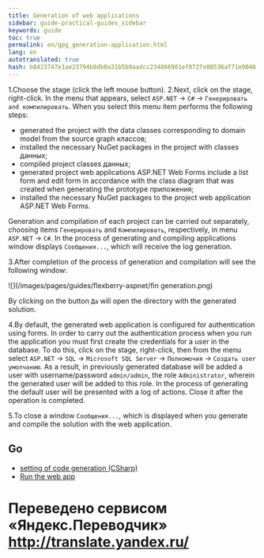 ```yaml
---
title: Generation of web applications
sidebar: guide-practical-guides_sidebar
keywords: guide
toc: true
permalink: en/gpg_generation-application.html
lang: en 
autotranslated: true 
hash: b8423747e1ae23794b8db0a31b5b0aadcc234866981ef072fe80536af71e0046
---
```


1.Choose the stage (click the left mouse button).
2.Next, click on the stage, right-click. In the menu that appears, select `ASP.NET` -> `C#` -> `Генерировать and компилировать`. When you select this menu item performs the following steps:

* generated the project with the data classes corresponding to domain model from the source graph классов;
* installed the necessary NuGet packages in the project with classes данных;
* compiled project classes данных;
* generated project web applications ASP.NET Web Forms include a list form and edit form in accordance with the class diagram that was created when generating the prototype приложения;
* installed the necessary NuGet packages to the project web application ASP.NET Web Forms.

Generation and compilation of each project can be carried out separately, choosing items `Генерировать` and `Компилировать`, respectively, in menu `ASP.NET` -> `C#`. 
In the process of generating and compiling applications window displays `Сообщения...`, which will receive the log generation.

3.After completion of the process of generation and compilation will see the following window:

![](/images/pages/guides/flexberry-aspnet/fin generation.png) 

By clicking on the button `Да` will open the directory with the generated solution.

4.By default, the generated web application is configured for authentication using forms. In order to carry out the authentication process when you run the application you must first create the credentials for a user in the database. To do this, click on the stage, right-click, then from the menu select `ASP.NET` -> `SQL` -> `Microsoft SQL Server` -> `Полномочия` -> `Создать user умолчанию`. As a result, in previously generated database will be added a user with username/password `admin/admin`, the role `Administrator`, wherein the generated user will be added to this role. 
In the process of generating the default user will be presented with a log of actions. Close it after the operation is completed.

5.To close a window `Сообщения...`, which is displayed when you generate and compile the solution with the web application.

## Go

* <i class="fa fa-arrow-left" aria-hidden="true"></i> [setting of code generation (CSharp)](gpg_configuring-generation.html)
* [Run the web app](gpg_start-application.html) <i class="fa fa-arrow-right" aria-hidden="true"></i> 



 # Переведено сервисом «Яндекс.Переводчик» http://translate.yandex.ru/
